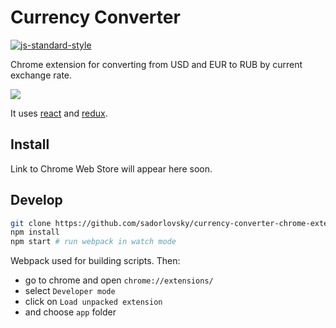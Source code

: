 # Currency Converter

[![js-standard-style](https://cdn.rawgit.com/feross/standard/master/badge.svg)](https://github.com/feross/standard)

Chrome extension for converting from USD and EUR to RUB by current exchange rate.

![](http://i.imgur.com/F8bLKwT.jpg)

It uses [react](https://github.com/facebook/react) and [redux](https://github.com/reactjs/redux).

## Install

Link to Chrome Web Store will appear here soon.

## Develop

```bash
git clone https://github.com/sadorlovsky/currency-converter-chrome-extension.git
npm install
npm start # run webpack in watch mode
```
Webpack used for building scripts. Then:
- go to chrome and open `chrome://extensions/`
- select `Developer mode`
- click on `Load unpacked extension`
- and choose `app` folder
